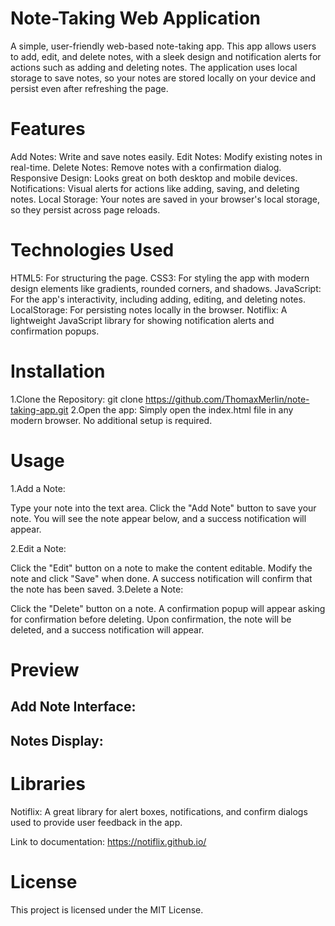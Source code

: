 # Note-Taking Web Application

A simple, user-friendly web-based note-taking app. This app allows users to add, edit, and delete notes, with a sleek design and notification alerts for actions such as adding and deleting notes. The application uses local storage to save notes, so your notes are stored locally on your device and persist even after refreshing the page.

# Features
Add Notes: Write and save notes easily.
Edit Notes: Modify existing notes in real-time.
Delete Notes: Remove notes with a confirmation dialog.
Responsive Design: Looks great on both desktop and mobile devices.
Notifications: Visual alerts for actions like adding, saving, and deleting notes.
Local Storage: Your notes are saved in your browser's local storage, so they persist across page reloads.
# Technologies Used
HTML5: For structuring the page.
CSS3: For styling the app with modern design elements like gradients, rounded corners, and shadows.
JavaScript: For the app's interactivity, including adding, editing, and deleting notes.
LocalStorage: For persisting notes locally in the browser.
Notiflix: A lightweight JavaScript library for showing notification alerts and confirmation popups.
# Installation
1.Clone the Repository:
git clone https://github.com/ThomaxMerlin/note-taking-app.git
2.Open the app: Simply open the index.html file in any modern browser. No additional setup is required.
# Usage
1.Add a Note:

Type your note into the text area.
Click the "Add Note" button to save your note.
You will see the note appear below, and a success notification will appear.

2.Edit a Note:

Click the "Edit" button on a note to make the content editable.
Modify the note and click "Save" when done.
A success notification will confirm that the note has been saved.
3.Delete a Note:

Click the "Delete" button on a note.
A confirmation popup will appear asking for confirmation before deleting.
Upon confirmation, the note will be deleted, and a success notification will appear.
# Preview
## Add Note Interface:

## Notes Display:

# Libraries
Notiflix: A great library for alert boxes, notifications, and confirm dialogs used to provide user feedback in the app.

Link to documentation: https://notiflix.github.io/

# License
This project is licensed under the MIT License.
